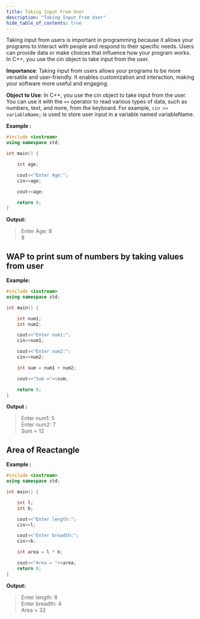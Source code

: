 ```yaml
---
title: Taking Input From User
description: "Taking Input From User"
hide_table_of_contents: true
---
```


Taking input from users is important in programming because it allows your programs to interact with people and respond to their specific needs. Users can provide data or make choices that influence how your program works. In C++, you use the cin object to take input from the user.

**Importance**: Taking input from users allows your programs to be more versatile and user-friendly. It enables customization and interaction, making your software more useful and engaging.

**Object to Use**: In C++, you use the cin object to take input from the user. You can use it with the `>>` operator to read various types of data, such as numbers, text, and more, from the keyboard. For example, `cin >> variableName;` is used to store user input in a variable named variableName.

**Example :**

```cpp
#include <iostream>
using namespace std;

int main() {

    int age;

    cout<<"Enter Age:";
    cin>>age;

    cout<<age;

    return 0;
}
```

**Output:**

> Enter Age: 8<br/>
> 8

## WAP to print sum of numbers by taking values from user

**Example:**

```cpp
#include <iostream>
using namespace std;

int main() {

    int num1;
    int num2;

    cout<<"Enter num1:";
    cin>>num1;

    cout<<"Enter num2:";
    cin>>num2;

    int sum = num1 + num2;

    cout<<"Sum ="<<sum;

    return 0;
}
```

**Output :**

> Enter num1: 5<br/>
> Enter num2: 7<br/>
> Sum = 12

## Area of Reactangle

**Example :**

```cpp
#include <iostream>
using namespace std;

int main() {

    int l;
    int b;

    cout<<"Enter length:";
    cin>>l;

    cout<<"Enter breadth:";
    cin>>b;

    int area = l * b;

    cout<<"Area = "<<area;
    return 0;
}
```

**Output:**

> Enter length: 8<br/>
> Enter breadth: 4<br/>
> Area = 32